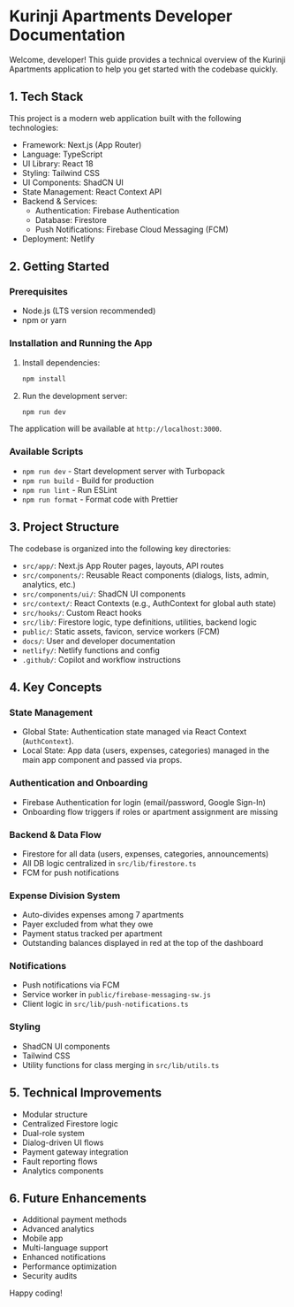 # Kurinji Apartments Developer Documentation

Welcome, developer! This guide provides a technical overview of the Kurinji Apartments application to help you get started with the codebase quickly.

## 1. Tech Stack

This project is a modern web application built with the following technologies:

- Framework: Next.js (App Router)
- Language: TypeScript
- UI Library: React 18
- Styling: Tailwind CSS
- UI Components: ShadCN UI
- State Management: React Context API
- Backend & Services:
  - Authentication: Firebase Authentication
  - Database: Firestore
  - Push Notifications: Firebase Cloud Messaging (FCM)
- Deployment: Netlify

## 2. Getting Started

### Prerequisites

- Node.js (LTS version recommended)
- npm or yarn

### Installation and Running the App

1. Install dependencies:

   ```bash
   npm install
   ```

2. Run the development server:

   ```bash
   npm run dev
   ```

The application will be available at `http://localhost:3000`.

### Available Scripts

- `npm run dev` - Start development server with Turbopack
- `npm run build` - Build for production
- `npm run lint` - Run ESLint
- `npm run format` - Format code with Prettier

## 3. Project Structure

The codebase is organized into the following key directories:

- `src/app/`: Next.js App Router pages, layouts, API routes
- `src/components/`: Reusable React components (dialogs, lists, admin, analytics, etc.)
- `src/components/ui/`: ShadCN UI components
- `src/context/`: React Contexts (e.g., AuthContext for global auth state)
- `src/hooks/`: Custom React hooks
- `src/lib/`: Firestore logic, type definitions, utilities, backend logic
- `public/`: Static assets, favicon, service workers (FCM)
- `docs/`: User and developer documentation
- `netlify/`: Netlify functions and config
- `.github/`: Copilot and workflow instructions

## 4. Key Concepts

### State Management

- Global State: Authentication state managed via React Context (`AuthContext`).
- Local State: App data (users, expenses, categories) managed in the main app component and passed via props.

### Authentication and Onboarding

- Firebase Authentication for login (email/password, Google Sign-In)
- Onboarding flow triggers if roles or apartment assignment are missing

### Backend & Data Flow

- Firestore for all data (users, expenses, categories, announcements)
- All DB logic centralized in `src/lib/firestore.ts`
- FCM for push notifications

### Expense Division System

- Auto-divides expenses among 7 apartments
- Payer excluded from what they owe
- Payment status tracked per apartment
- Outstanding balances displayed in red at the top of the dashboard

### Notifications

- Push notifications via FCM
- Service worker in `public/firebase-messaging-sw.js`
- Client logic in `src/lib/push-notifications.ts`

### Styling

- ShadCN UI components
- Tailwind CSS
- Utility functions for class merging in `src/lib/utils.ts`

## 5. Technical Improvements

- Modular structure
- Centralized Firestore logic
- Dual-role system
- Dialog-driven UI flows
- Payment gateway integration
- Fault reporting flows
- Analytics components

## 6. Future Enhancements

- Additional payment methods
- Advanced analytics
- Mobile app
- Multi-language support
- Enhanced notifications
- Performance optimization
- Security audits

Happy coding!
